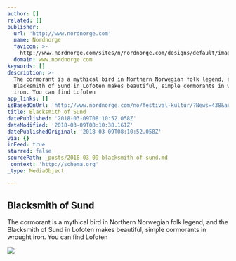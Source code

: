 ```yaml
---
author: []
related: []
publisher:
  url: 'http://www.nordnorge.com'
  name: Nordnorge
  favicon: >-
    http://www.nordnorge.com/sites/n/nordnorge.com/designs/default/images/favicon.ico
  domain: www.nordnorge.com
keywords: []
description: >-
  The cormorant is a mythical bird in Northern Norwegian folk legend, and the
  Blacksmith of Sund in Lofoten makes beautiful, simple cormorants in wrought
  iron. You can find Lofoten
app_links: []
isBasedOnUrl: 'http://www.nordnorge.com/no/festival-kultur/?News=438&artlang=en'
title: Blacksmith of Sund
datePublished: '2018-03-09T08:10:52.058Z'
dateModified: '2018-03-09T08:10:38.161Z'
datePublishedOriginal: '2018-03-09T08:10:52.058Z'
via: {}
inFeed: true
starred: false
sourcePath: _posts/2018-03-09-blacksmith-of-sund.md
_context: 'http://schema.org'
_type: MediaObject

---
```

<article style=""><h1>Blacksmith of Sund</h1><p>The cormorant is a mythical bird in Northern Norwegian folk legend, and the Blacksmith of Sund in Lofoten makes beautiful, simple cormorants in wrought iron. You can find Lofoten</p><img src="http://nordnorge.com/sites/n/nordnorge.com/files/e090de0a7ebeb189aff55ba7324f6b78.jpg" /></article>